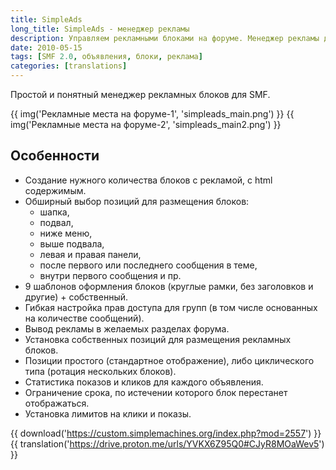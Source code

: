 ```yaml
---
title: SimpleAds
long_title: SimpleAds - менеджер рекламы
description: Управляем рекламными блоками на форуме. Менеджер рекламы для SMF.
date: 2010-05-15
tags: [SMF 2.0, объявления, блоки, реклама]
categories: [translations]
---
```


Простой и понятный менеджер рекламных блоков для SMF.

<!-- more -->

{{ img('Рекламные места на форуме-1', 'simpleads_main.png') }}
{{ img('Рекламные места на форуме-2', 'simpleads_main2.png') }}

## Особенности

- Создание нужного количества блоков с рекламой, с html содержимым.
- Обширный выбор позиций для размещения блоков:
    - шапка,
    - подвал,
    - ниже меню,
    - выше подвала,
    - левая и правая панели,
    - после первого или последнего сообщения в теме,
    - внутри первого сообщения и пр.
- 9 шаблонов оформления блоков (круглые рамки, без заголовков и другие) + собственный.
- Гибкая настройка прав доступа для групп (в том числе основанных на количестве сообщений).
- Вывод рекламы в желаемых разделах форума.
- Установка собственных позиций для размещения рекламных блоков.
- Позиции простого (стандартное отображение), либо циклического типа (ротация нескольких блоков).
- Статистика показов и кликов для каждого объявления.
- Ограничение срока, по истечении которого блок перестанет отображаться.
- Установка лимитов на клики и показы.

{{ download('https://custom.simplemachines.org/index.php?mod=2557') }}
{{ translation('https://drive.proton.me/urls/YVKX6Z95Q0#CJyR8MOaWev5') }}